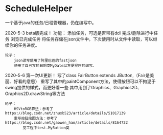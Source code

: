 # ScheduleHelper
 一个基于java的任务/日程管理器，仍在编写中。
 
2020-5-3
	beta版完成！
	功能：
		添加任务，可选是否带有ddl
		完成/删除进行中任务
		浏览已完成任务
		将任务存储在json文件中，下次使用时从文件中读取，可以继续你的任务进度。
	
	轮子：
		json读写使用了阿里巴巴的fastjson
		使用了自己写的日期类MyDate以方便程序的编写。
	
2020-5-6
	第一次UI更新！
	写了class FairButton extends JButton,（Fair是美丽、好看的意思）
	重写了其中的paintComponent方法，使得按钮可以不拘泥于swing提供的样式，而更好看一些
		其中用到了Graphics、Graphics2D、Graphics2D.drawString等方法
	
	轮子：
		HSVtoRGB算法：参考了https://blog.csdn.net/zhuxb523/article/details/51017139
		重写按钮绘图方法：参考了https://blog.csdn.net/gaowen_han/article/details/8164722
			见工程中test.MyButton类
